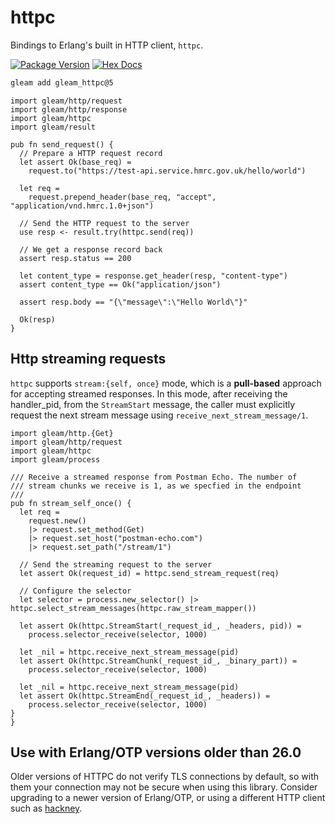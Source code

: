 # httpc

Bindings to Erlang's built in HTTP client, `httpc`.

[![Package Version](https://img.shields.io/hexpm/v/gleam_httpc)](https://hex.pm/packages/gleam_httpc)
[![Hex Docs](https://img.shields.io/badge/hex-docs-ffaff3)](https://hexdocs.pm/gleam_httpc/)

```sh
gleam add gleam_httpc@5
```

```gleam
import gleam/http/request
import gleam/http/response
import gleam/httpc
import gleam/result

pub fn send_request() {
  // Prepare a HTTP request record
  let assert Ok(base_req) =
    request.to("https://test-api.service.hmrc.gov.uk/hello/world")

  let req =
    request.prepend_header(base_req, "accept", "application/vnd.hmrc.1.0+json")

  // Send the HTTP request to the server
  use resp <- result.try(httpc.send(req))

  // We get a response record back
  assert resp.status == 200

  let content_type = response.get_header(resp, "content-type")
  assert content_type == Ok("application/json")

  assert resp.body == "{\"message\":\"Hello World\"}"

  Ok(resp)
}
```

## Http streaming requests

`httpc` supports `stream:{self, once}` mode, which is a **pull-based** approach for
accepting streamed responses. In this mode, after receiving the handler_pid, from the
`StreamStart` message, the caller must explicitly request the next stream message
using `receive_next_stream_message/1`.

```gleam
import gleam/http.{Get}
import gleam/http/request
import gleam/httpc
import gleam/process

/// Receive a streamed response from Postman Echo. The number of
/// stream chunks we receive is 1, as we specfied in the endpoint
///
pub fn stream_self_once() {
  let req =
    request.new()
    |> request.set_method(Get)
    |> request.set_host("postman-echo.com")
    |> request.set_path("/stream/1")

  // Send the streaming request to the server
  let assert Ok(request_id) = httpc.send_stream_request(req)
  
  // Configure the selector
  let selector = process.new_selector() |> httpc.select_stream_messages(httpc.raw_stream_mapper())

  let assert Ok(httpc.StreamStart(_request_id_, _headers, pid)) =
    process.selector_receive(selector, 1000)

  let _nil = httpc.receive_next_stream_message(pid)
  let assert Ok(httpc.StreamChunk(_request_id_, _binary_part)) =
    process.selector_receive(selector, 1000)

  let _nil = httpc.receive_next_stream_message(pid)
  let assert Ok(httpc.StreamEnd(_request_id_, _headers)) =
    process.selector_receive(selector, 1000)
}
}
```

## Use with Erlang/OTP versions older than 26.0

Older versions of HTTPC do not verify TLS connections by default, so with them
your connection may not be secure when using this library. Consider upgrading to
a newer version of Erlang/OTP, or using a different HTTP client such as
[hackney](https://github.com/gleam-lang/hackney).
